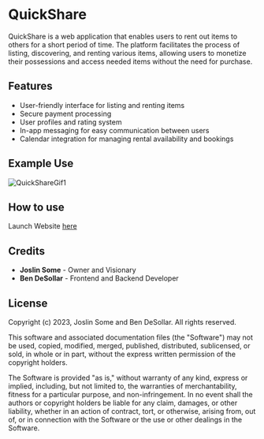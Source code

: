 # QuickShare

QuickShare is a web application that enables users to rent out items to others for a short period of time. The platform facilitates the process of listing, discovering, and renting various items, allowing users to monetize their possessions and access needed items without the need for purchase.

## Features

- User-friendly interface for listing and renting items
- Secure payment processing
- User profiles and rating system
- In-app messaging for easy communication between users
- Calendar integration for managing rental availability and bookings

## Example Use

![QuickShareGif1](https://user-images.githubusercontent.com/71299314/226373528-37133e02-4e2c-40bd-8872-74856a2d3ef3.gif)

## How to use

Launch Website <a href="[http://example.com/](https://quicksharejb.web.app/)" target="_blank">here</a>

## Credits

- **Joslin Some** - Owner and Visionary
- **Ben DeSollar** - Frontend and Backend Developer

## License

Copyright (c) 2023, Joslin Some and Ben DeSollar. All rights reserved.

This software and associated documentation files (the "Software") may not be used, copied, modified, merged, published, distributed, sublicensed, or sold, in whole or in part, without the express written permission of the copyright holders.

The Software is provided "as is," without warranty of any kind, express or implied, including, but not limited to, the warranties of merchantability, fitness for a particular purpose, and non-infringement. In no event shall the authors or copyright holders be liable for any claim, damages, or other liability, whether in an action of contract, tort, or otherwise, arising from, out of, or in connection with the Software or the use or other dealings in the Software.
